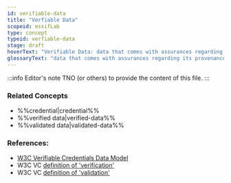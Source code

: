 ```yaml
---
id: verifiable-data
title: "Verfiable Data"
scopeid: essifLab
type: concept
typeid: verfiable-data
stage: draft
hoverText: "Verifiable Data: data that comes with assurances regarding its provenance (the Party that issued it) and its integrity (the property that the Credential data has not been tampered with in transit, i.e. is the same as when created)."
glossaryText: "data that comes with assurances regarding its provenance (the %Party% that issued it) and its integrity (the property that the %Credential% data has not been tampered with in transit, i.e. is the same as when created)."
---
```


:::info Editor's note
TNO (or others) to provide the content of this file.
:::

### Related Concepts
- %%credential|credential%%
- %%verified data|verified-data%%
- %%validated data|validated-data%%

### References:
- [W3C Verifiable Credentials Data Model](https://www.w3.org/TR/vc-data-model/)
- W3C VC [definition of 'verification'](https://www.w3.org/TR/vc-data-model/#dfn-verification)
- W3C VC [definition of 'validation'](https://www.w3.org/TR/vc-data-model/#dfn-validation)

